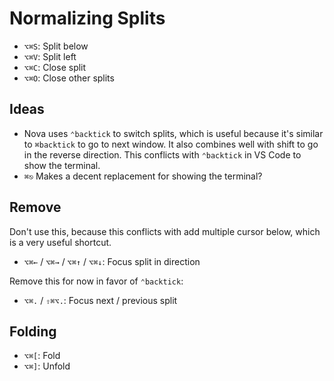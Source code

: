 # Normalizing Splits

- `⌥⌘S`: Split below
- `⌥⌘V`: Split left
- `⌥⌘C`: Close split
- `⌥⌘O`: Close other splits

## Ideas

- Nova uses `⌃backtick` to switch splits, which is useful because it's similar to `⌘backtick` to go to next window. It also combines well with shift to go in the reverse direction. This conflicts with `⌃backtick` in VS Code to show the terminal.
- `⌘⎋` Makes a decent replacement for showing the terminal?

## Remove

Don't use this, because this conflicts with add multiple cursor below, which is a very useful shortcut.

- `⌥⌘←` / `⌥⌘→` / `⌥⌘↑` / `⌥⌘↓`: Focus split in direction

Remove this for now in favor of `⌃backtick`:

- `⌥⌘.` / `⇧⌘⌥.`: Focus next / previous split

## Folding

- `⌥⌘[`: Fold
- `⌥⌘]`: Unfold

